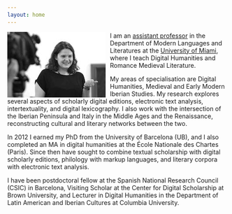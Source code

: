 ```yaml
---
layout: home
---
```

 
<img src="public/img/photo.jpg" style="float: left; margin: 0 10px 0 0;"/> I am an [assistant professor](http://www.as.miami.edu/mll/people/faculty/dr-susanna-alles-torrent/) in the Department of Modern Languages and Literatures at the [University of Miami](http://www.as.miami.edu/mll/), where I teach Digital Humanities and Romance Medieval Literature.

My areas of specialisation are Digital Humanities, Medieval and Early Modern Iberian Studies. My research explores several aspects of scholarly digital editions, electronic text analysis, intertextuality, and digital lexicography. I also work with the intersection of the Iberian Peninsula and Italy in the Middle Ages and the Renaissance, reconstructing cultural and literary networks between the two.

In 2012 I earned my PhD from the University of Barcelona (UB), and I also completed an MA in digital humanities at the École Nationale des Chartes (Paris). Since then have sought to combine textual scholarship with digital scholarly editions, philology with markup languages, and literary corpora with electronic text analysis.

I have been postdoctoral fellow at the Spanish National Research Council (CSIC) in Barcelona, Visiting Scholar at the Center for Digital Scholarship at Brown University, and Lecturer in Digital Humanities in the Department of Latin American and Iberian Cultures at Columbia University.
